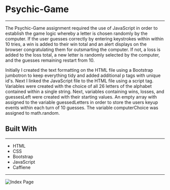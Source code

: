 # Psychic-Game

___

The Psychic-Game assignment required the use of JavaScript in order to establish the game logic whereby a letter is chosen randomly by the computer. If the user guesses correctly by entering keystrokes within within 10 tries, a win is added to their win total and an alert displays on the browser congratulating them for outsmarting the computer. If not, a loss is added to the loss total, a new letter is randomly selected by the computer, and the guesses remaining restart from 10.  

Initially I created the text formatting on the HTML file using a Bootstrap jumbotron to keep everything tidy and added additional p tags with unique id's.  Next I linked the JavaScript file to the HTML file using a script tag. Variables were created with the choice of all 26 letters of the alphabet contained within a single string. Next, variables containing wins, losses, and guessesLeft were created with their starting values. An empty array with assigned to the variable guessedLetters in order to store the users keyup events within each turn of 10 guesses. The variable computerChoice was assigned to math.random.

## Built With

___

* HTML
* CSS
* Bootstrap
* JavaScript
* Caffiene

___

![Index Page](assets/images/index_page_screenshot.png)